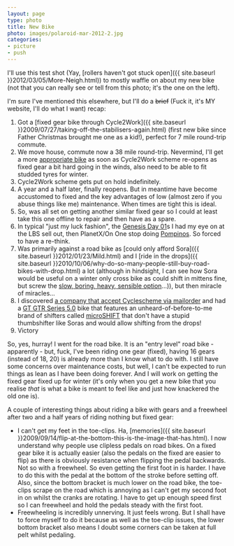 ```yaml
---
layout: page
type: photo
title: New Bike
photo: images/polaroid-mar-2012-2.jpg
categories: 
- picture
- push
---
```

I'll use this test shot (Yay, [rollers haven't got stuck open]({{ site.baseurl }}2012/03/05/More-Neigh.html)) to mostly waffle on about my new bike (not that you can really see or tell from this photo; it's the one on the left).

I'm sure I've mentioned this elsewhere, but I'll do a <s>brief</s> (Fuck it, it's MY website, I'll do what I want) recap:

1. Got a [fixed gear bike through Cycle2Work]({{ site.baseurl }}2009/07/27/taking-off-the-stabilisers-again.html) (first new bike since Father Christmas brought me one as a kid!), perfect for 7 mile round-trip commute.
2. We move house, commute now a 38 mile round-trip. Nevermind, I'll get a more [appropriate bike](http://boardmanbikes.com/cx/index.html) as soon as Cycle2Work scheme re-opens as fixed gear a bit hard going in the winds, also need to be able to fit studded tyres for winter.
3. Cycle2Work scheme gets put on hold indefinitely.
4. A year and a half later, finally reopens. But in meantime have become accustomed to fixed and the key advantages of low (almost zero if you abuse things like me) maintenance. When times are tight this is ideal.
5. So, was all set on getting another similar fixed gear so I could at least take this one offline to repair and then have as a spare.
6. In typical "just my luck fashion", the [Genesis Day 01](http://www.genesisbikes.co.uk/bikes/cross/day-01/day-01-cross)s I had my eye on at the LBS sell out, then PlanetX/On One stop doing [Pompinos](http://www.on-one.co.uk/reviews/pompino-reviews/). So forced to have a re-think.
7. Was primarily against a road bike as [could only afford Sora]({{ site.baseurl }}2012/01/23/Mild.html) and I [ride in the drops]({{ site.baseurl }}2010/10/06/why-do-so-many-people-still-buy-road-bikes-with-drop.html) a lot (although in hindsight, I can see how Sora would be useful on a winter only cross bike as could shift in mittens fine, but screw the [slow, boring, heavy, sensible option](http://www.edinburghbicycle.com/products/revolution-cross-sport-11)...)), but then miracle of miracles...
8. I discovered [a company that accept Cyclescheme via mailorder](http://www.tredz.co.uk/cycletowork.aspx) and had a [GT GTR Series 5.0](http://www.gtbicycles.com/gbr/2012/bikes/road/performance/2012-gtr-series-5-0) bike that features an unheard-of-before-to-me brand of shifters called [microSHIFT](http://www.microshift.biz/) that don't have a stupid thumbshifter like Soras and would allow shifting from the drops!
9. Victory

So, yes, hurray! I went for the road bike. It is an "entry level" road bike - apparently - but, fuck, I've been riding one gear (fixed), having 16 gears (instead of 18, 20) is already more than I know what to do with. I still have some concerns over maintenance costs, but well, I can't be expected to run things as lean as I have been doing forever. And I will work on getting the fixed gear fixed up for winter (it's only when you get a new bike that you realise *that* is what a bike is meant to feel like and just how knackered the old one is).  

A couple of interesting things about riding a bike with gears and a freewheel after two and a half years of riding nothing but fixed gear:

- I can't get my feet in the toe-clips. Ha, [memories]({{ site.baseurl }}2009/09/14/flip-at-the-bottom-this-is-the-image-that-has.html). I now understand why people use clipless pedals on road bikes. On a fixed gear bike it is actually easier (also the pedals on the fixed are easier to flip) as there is obviously resistance when flipping the pedal backwards. Not so with a freewheel. So even getting the first foot in is harder. I have to do this with the pedal at the bottom of the stroke before setting off. Also, since the bottom bracket is much lower on the road bike, the toe-clips scrape on the road which is annoying as I can't get my second foot in on whilst the cranks are rotating. I have to get up enough speed first so I can freewheel and hold the pedals steady with the first foot.
- Freewheeling is incredibly unnerving. It just feels wrong. But I shall have to force myself to do it because as well as the toe-clip issues, the lower bottom bracket also means I doubt some corners can be taken at full pelt whilst pedaling. 


